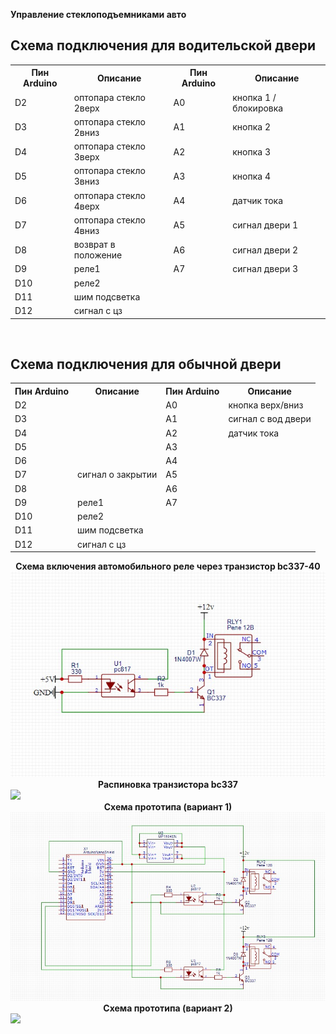 <b>Управление стеклоподъемниками авто</b>
<h2>Схема подключения для водительской двери</h2>

<table>
    <tr>
        <th>Пин Arduino</th>
        <th>Описание</th>
        <th>Пин Arduino</th>
        <th>Описание</th>
    </tr>
    <tr>
        <td>D2</td>
        <td>оптопара стекло 2верх</td>
        <td>A0</td>
        <td>кнопка 1 / блокировка</td>
    </tr>
    <tr>
        <td>D3</td>
        <td>оптопара стекло 2вниз</td>
        <td>A1</td>
        <td>кнопка 2</td>
    </tr>
    <tr>
        <td>D4</td>
        <td>оптопара стекло 3верх</td>
        <td>A2</td>
        <td>кнопка 3</td>
    </tr>
    <tr>
        <td>D5</td>
        <td>оптопара стекло 3вниз</td>
        <td>A3</td>
        <td>кнопка 4</td>
    </tr>
    <tr>
        <td>D6</td>
        <td>оптопара стекло 4верх</td>
        <td>A4</td>
        <td>датчик тока</td>
    </tr>
    <tr>
        <td>D7</td>
        <td>оптопара стекло 4вниз</td>
        <td>A5</td>
        <td>сигнал двери 1</td>
    </tr>
    <tr>
        <td>D8</td>
        <td>возврат в положение</td>
        <td>A6</td>
        <td>сигнал двери 2</td>
    </tr>
    <tr>
        <td>D9</td>
        <td>реле1</td>
        <td>A7</td>
        <td>сигнал двери 3</td>
    </tr>
    <tr>
        <td>D10</td>
        <td>реле2</td>
        <td></td>
        <td></td>
    </tr>
    <tr>
        <td>D11</td>
        <td>шим подсветка</td>
        <td></td>
        <td></td>
    </tr>
    <tr>
        <td>D12</td>
        <td>сигнал с цз</td>
        <td></td>
        <td></td>
    </tr>
</table>	
<br>
<h2>Схема подключения для обычной двери</h2>
<table>
    <tr>
        <th>Пин Arduino</th>
        <th>Описание</th>
        <th>Пин Arduino</th>
        <th>Описание</th>
    </tr>
    <tr>
        <td>D2</td>
        <td></td>
        <td>A0</td>
        <td>кнопка верх/вниз</td>
    </tr>
    <tr>
        <td>D3</td>
        <td></td>
        <td>A1</td>
        <td>сигнал с вод двери</td>
    </tr>
    <tr>
        <td>D4</td>
        <td></td>
        <td>A2</td>
        <td>датчик тока</td>
    </tr>
    <tr>
        <td>D5</td>
        <td></td>
        <td>A3</td>
        <td></td>
    </tr>
    <tr>
        <td>D6</td>
        <td></td>
        <td>A4</td>
        <td></td>
    </tr>
    <tr>
        <td>D7</td>
        <td>сигнал о закрытии</td>
        <td>A5</td>
        <td></td>
    </tr>
    <tr>
        <td>D8</td>
        <td></td>
        <td>A6</td>
        <td></td>
    </tr>
    <tr>
        <td>D9</td>
        <td>реле1</td>
        <td>A7</td>
        <td></td>
    </tr>
    <tr>
        <td>D10</td>
        <td>реле2</td>
        <td></td>
        <td></td>
    </tr>
    <tr>
        <td>D11</td>
        <td>шим подсветка</td>
        <td></td>
        <td></td>
    </tr>
    <tr>
        <td>D12</td>
        <td>сигнал с цз</td>
        <td></td>
        <td></td>
    </tr>
</table>

<div>
<center><b>Схема включения автомобильного реле через транзистор bc337-40</b></center>  
<img src="img/управление реле через bc337.jpg">
<br>
<center><b>Распиновка транзистора bc337</b></center>  
<img src="img/pin bc-337">
<br>
<center><b>Схема прототипа (вариант 1)</b></center>  
<img src="img/прототип 1.jpg">
<br>
<center><b>Схема прототипа (вариант 2)</b></center>  
<img src="img/Prototip2.jpg">
</div>
